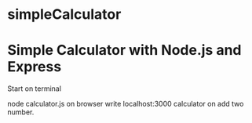 # simpleCalculator

<div>
<h1>Simple Calculator with Node.js and Express</h1>
<p>Start on terminal</p>
node calculator.js 
on browser write localhost:3000 
calculator on add two number.
</div>